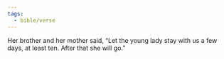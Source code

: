 ```yaml
---
tags:
  - bible/verse
---
```

Her brother and her mother said, “Let the young lady stay with us a few days, at least ten. After that she will go.”